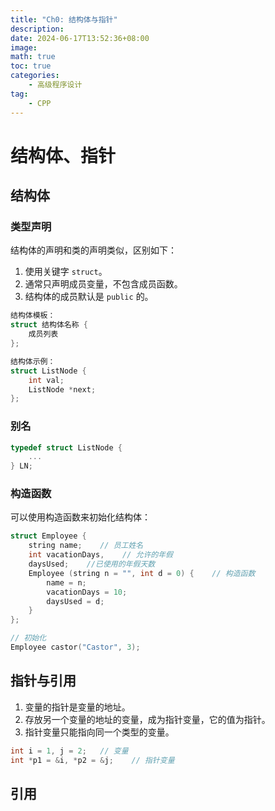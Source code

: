 ```yaml
---
title: "Ch0: 结构体与指针"
description: 
date: 2024-06-17T13:52:36+08:00
image: 
math: true
toc: true
categories:
    - 高级程序设计
tag:
    - CPP
---
```


# 结构体、指针
## 结构体

### 类型声明

结构体的声明和类的声明类似，区别如下：

1. 使用关键字 `struct`。
2. 通常只声明成员变量，不包含成员函数。
3. 结构体的成员默认是 `public` 的。

```cpp
结构体模板：
struct 结构体名称 {
    成员列表
};

结构体示例：
struct ListNode {
    int val;
    ListNode *next;
};
```

### 别名

```cpp
typedef struct ListNode {
    ...
} LN;
```

### 构造函数

可以使用构造函数来初始化结构体：

```cpp
struct Employee {
    string name;    // 员工姓名
    int vacationDays,    // 允许的年假
    daysUsed;    //已使用的年假天数
    Employee (string n = "", int d = 0) {    // 构造函数
        name = n;
        vacationDays = 10;
        daysUsed = d;
    }
};

// 初始化
Employee castor("Castor", 3);
```

## 指针与引用

1. 变量的指针是变量的地址。
2. 存放另一个变量的地址的变量，成为指针变量，它的值为指针。
3. 指针变量只能指向同一个类型的变量。

```cpp
int i = 1, j = 2;   // 变量
int *p1 = &i, *p2 = &j;    // 指针变量
```

## 引用